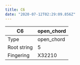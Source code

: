 ```yaml
---
title: C6
date: "2020-07-12T02:29:09.856Z"
---
```


|C6|open_chord|
|---|---|
|Type|open_chord|
|Root string|5|
|Fingering|X32210|

